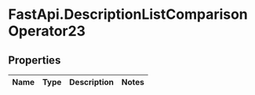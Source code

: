 # FastApi.DescriptionListComparisonOperator23

## Properties
Name | Type | Description | Notes
------------ | ------------- | ------------- | -------------

